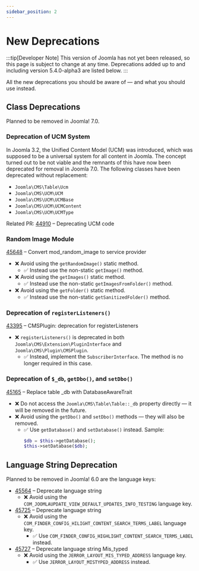 ```yaml
---
sidebar_position: 2
---
```


New Deprecations
================

:::tip[Developer Note]
  This version of Joomla has not yet been released, so this page is subject to change at any time.
  Deprecations added up to and including version 5.4.0-alpha3 are listed below.
:::

All the new deprecations you should be aware of — and what you should use instead.

## Class Deprecations

Planned to be removed in Joomla! 7.0.

### Deprecation of UCM System

In Joomla 3.2, the Unified Content Model (UCM) was introduced, which was supposed to be a universal system for all content in Joomla. The concept turned out to be not viable and the remnants of this have now been deprecated for removal in Joomla 7.0. The following classes have been deprecated without replacement:

- `Joomla\CMS\Table\Ucm`
- `Joomla\CMS\UCM\UCM`
- `Joomla\CMS\UCM\UCMBase`
- `Joomla\CMS\UCM\UCMContent`
- `Joomla\CMS\UCM\UCMType`

Related PR: [44910](https://github.com/joomla/joomla-cms/pull/44910) – Deprecating UCM code

### Random Image Module

[45648](https://github.com/joomla/joomla-cms/pull/45648) – Convert mod_random_image to service provider

- ❌ Avoid using the `getRandomImage()` static method.
  - ✅ Instead use the non-static `getImage()` method.
- ❌ Avoid using the `getImages()` static method.
  - ✅ Instead use the non-static `getImagesFromFolder()` method.
- ❌ Avoid using the `getFolder()` static method.
  - ✅ Instead use the non-static `getSanitizedFolder()` method.

### Deprecation of `registerListeners()`
[43395](https://github.com/joomla/joomla-cms/pull/43395) – CMSPlugin: deprecation for registerListeners

- ❌ `registerListeners()` is deprecated in both `Joomla\CMS\Extension\PluginInterface` and `Joomla\CMS\Plugin\CMSPlugin`.
  - ✅ Instead, implement the `SubscriberInterface`. The method is no longer required in this case.

### Deprecation of `$_db`, `getDbo()`, and `setDbo()`
[45165](https://github.com/joomla/joomla-cms/pull/45165) – Replace table _db with DatabaseAwareTrait

- ❌ Do not access the `Joomla\CMS\Table\Table::_db` property directly — it will be removed in the future.
- ❌ Avoid using the `getDbo()` and `setDbo()` methods — they will also be removed.
  - ✅ Use `getDatabase()` and `setDatabase()` instead.
  Sample:
    ```php
    $db = $this->getDatabase();
    $this->setDatabase($db);
    ```

## Language String Deprecation

Planned to be removed in Joomla! 6.0 are the language keys:
* [45564](https://github.com/joomla/joomla-cms/pull/45564) – Deprecate language string
  * ❌ Avoid using the `COM_JOOMLAUPDATE_VIEW_DEFAULT_UPDATES_INFO_TESTING` language key.
* [45725](https://github.com/joomla/joomla-cms/pull/45725) – Deprecate language string
  * ❌ Avoid using the `COM_FINDER_CONFIG_HILIGHT_CONTENT_SEARCH_TERMS_LABEL` language key.
    * ✅ Use `COM_FINDER_CONFIG_HIGHLIGHT_CONTENT_SEARCH_TERMS_LABEL` instead.
* [45727](https://github.com/joomla/joomla-cms/pull/45727) – Deprecate language string Mis_typed
  * ❌ Avoid using the `JERROR_LAYOUT_MIS_TYPED_ADDRESS` language key.
    * ✅ Use `JERROR_LAYOUT_MISTYPED_ADDRESS` instead.
